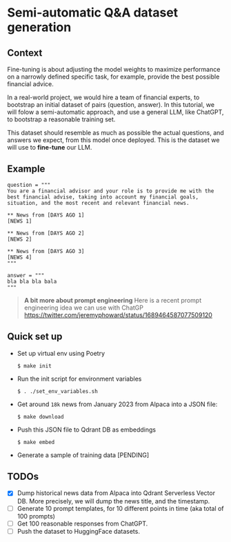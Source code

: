 # Semi-automatic Q&A dataset generation

## Context

Fine-tuning is about adjusting the model weights to maximize performance on a narrowly defined specific task, for example, provide the best possible financial advice.

In a real-world project, we would hire a team of financial experts, to bootstrap an initial dataset of pairs (question, answer). In this tutorial, we will folow a semi-automatic approach, and use a general LLM, like ChatGPT, to bootstrap a reasonable training set.

This dataset should resemble as much as possible the actual questions, and answers we expect, from this model once deployed. This is the dataset we will use to **fine-tune** our LLM.

## Example

```
question = """
You are a financial advisor and your role is to provide me with the best financial advise, taking into account my financial goals, situation, and the most recent and relevant financial news.

** News from [DAYS AGO 1]
[NEWS 1]

** News from [DAYS AGO 2]
[NEWS 2]

** News from [DAYS AGO 3]
[NEWS 4]
"""

answer = """
bla bla bla bala
"""
```

> **A bit more about prompt engineering**
> Here is a recent prompt engineering idea we can use with ChatGP
> https://twitter.com/jeremyphoward/status/1689464587077509120

## Quick set up

* Set up virtual env using Poetry
    ```
    $ make init
    ```

* Run the init script for environment variables
    ```
    $ . ./set_env_variables.sh
    ```

* Get around `18k` news from January 2023 from Alpaca into a JSON file:
    ```
    $ make download
    ```

* Push this JSON file to Qdrant DB as embeddings
    ```
    $ make embed
    ```

* Generate a sample of training data
    [PENDING]


## TODOs
- [x] Dump historical news data from Alpaca into Qdrant Serverless Vector DB.
    More precisely, we will dump the news title, and the timestamp.
- [ ] Generate 10 prompt templates, for 10 different points in time (aka total of 100 prompts)
- [ ] Get 100 reasonable responses from ChatGPT.
- [ ] Push the dataset to HuggingFace datasets.
